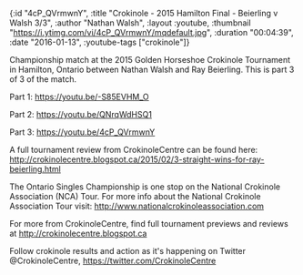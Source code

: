 {:id "4cP_QVrmwnY",
 :title "Crokinole - 2015 Hamilton Final - Beierling v Walsh 3/3",
 :author "Nathan Walsh",
 :layout :youtube,
 :thumbnail "https://i.ytimg.com/vi/4cP_QVrmwnY/mqdefault.jpg",
 :duration "00:04:39",
 :date "2016-01-13",
 :youtube-tags ["crokinole"]}


Championship match at the 2015 Golden Horseshoe Crokinole Tournament in Hamilton, Ontario between Nathan Walsh and Ray Beierling. This is part 3 of 3 of the match.

Part 1: https://youtu.be/-S85EVHM_O

Part 2: https://youtu.be/QNrqWdHSQ1

Part 3: https://youtu.be/4cP_QVrmwnY


A full tournament review from CrokinoleCentre can be found here: http://crokinolecentre.blogspot.ca/2015/02/3-straight-wins-for-ray-beierling.html

The Ontario Singles Championship is one stop on the National Crokinole Association (NCA) Tour. For more info about the National Crokinole Association Tour visit: http://www.nationalcrokinoleassociation.com

For more from CrokinoleCentre, find full tournament previews and reviews at http://crokinolecentre.blogspot.ca

Follow crokinole results and action as it's happening on Twitter @CrokinoleCentre, https://twitter.com/CrokinoleCentre
